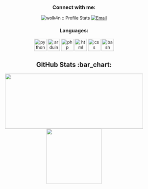 <h3 align="center">Connect with me:</h3>
<p align="center">
<img src="https://komarev.com/ghpvc/?username=wolk4n&color=green" alt="wolk4n :: Profile Stats"></a>
<a href="mailto:volkanzdmr01@gmail.com"><img alt="Email" src="https://img.shields.io/badge/Email-volkanzdmr01@gmail.com-blue?style=flat&logo=gmail"></a>
</p>

<h3 align="center">Languages:</h3>
<p align="center"> <img src="https://upload.wikimedia.org/wikipedia/commons/thumb/c/c3/Python-logo-notext.svg/1024px-Python-logo-notext.svg.png" alt="python" width="40" height="40"/> </a> <img src="https://cdn.worldvectorlogo.com/logos/arduino-1.svg" alt="arduino" width="40" height="40"/> </a> <img src="https://distro.ibiblio.org/unity-linux/fancy-index/icons/php.svg" alt="php" width="40" height="40"/> </a> <img src="https://cdn.worldvectorlogo.com/logos/html-1.svg" alt="html" width="40" height="40"/> <img src="https://upload.wikimedia.org/wikipedia/commons/thumb/6/62/CSS3_logo.svg/2048px-CSS3_logo.svg.png" alt="css" width="40" height="40"/> <img src="https://upload.wikimedia.org/wikipedia/commons/thumb/4/4b/Bash_Logo_Colored.svg/768px-Bash_Logo_Colored.svg.png" alt="bash" width="40" height="40"/></p>


<h2 align="center">GitHub Stats :bar_chart:</h2>
<p align="center">
  <img src="https://github-readme-stats.vercel.app/api?username=wolk4n&show_icons=true&theme=tokyonight" width="450" height="180">
  <img src="https://github-readme-stats.vercel.app/api/top-langs/?username=wolk4n&layout=compact&theme=tokyonight" height="180">
  
</p>
